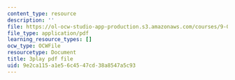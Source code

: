 ```yaml
---
content_type: resource
description: ''
file: https://ol-ocw-studio-app-production.s3.amazonaws.com/courses/9-00sc-introduction-to-psychology-fall-2011/9e2ca115a1e56c4547cd38a8547a5c93_-cK1og4ElKE.pdf
file_type: application/pdf
learning_resource_types: []
ocw_type: OCWFile
resourcetype: Document
title: 3play pdf file
uid: 9e2ca115-a1e5-6c45-47cd-38a8547a5c93
---
```

